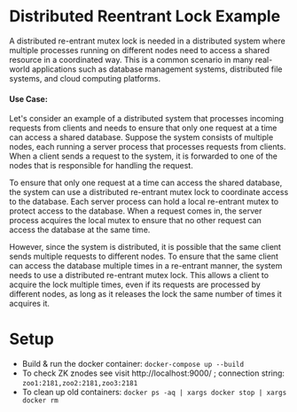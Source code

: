 

# Distributed Reentrant Lock Example
A distributed re-entrant mutex lock is needed in a distributed system where multiple processes running on different nodes need to access a shared resource in a coordinated way. This is a common scenario in many real-world applications such as database management systems, distributed file systems, and cloud computing platforms.

#### Use Case:
Let's consider an example of a distributed system that processes incoming requests from clients and needs to ensure that only one request at a time can access a shared database. Suppose the system consists of multiple nodes, each running a server process that processes requests from clients. When a client sends a request to the system, it is forwarded to one of the nodes that is responsible for handling the request.

To ensure that only one request at a time can access the shared database, the system can use a distributed re-entrant mutex lock to coordinate access to the database. Each server process can hold a local re-entrant mutex to protect access to the database. When a request comes in, the server process acquires the local mutex to ensure that no other request can access the database at the same time.

However, since the system is distributed, it is possible that the same client sends multiple requests to different nodes. To ensure that the same client can access the database multiple times in a re-entrant manner, the system needs to use a distributed re-entrant mutex lock. This allows a client to acquire the lock multiple times, even if its requests are processed by different nodes, as long as it releases the lock the same number of times it acquires it.

# Setup
- Build & run the docker container:
  ```docker-compose up --build```
- To check ZK znodes see visit http://localhost:9000/ ; connection string: `zoo1:2181,zoo2:2181,zoo3:2181`
- To clean up old containers: ``docker ps -aq | xargs docker stop | xargs docker rm``
